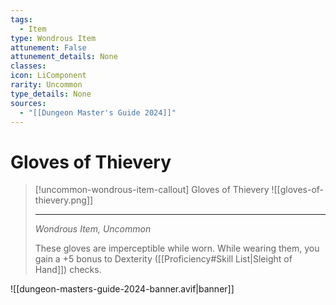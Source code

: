 ```yaml
---
tags:
  - Item
type: Wondrous Item
attunement: False
attunement_details: None
classes:
icon: LiComponent
rarity: Uncommon
type_details: None
sources: 
  - "[[Dungeon Master's Guide 2024]]"
---
```

# Gloves of Thievery
>[!uncommon-wondrous-item-callout] Gloves of Thievery
>![[gloves-of-thievery.png]]
>
>- - -
>_Wondrous Item, Uncommon_
>
>These gloves are imperceptible while worn. While wearing them, you gain a +5 bonus to Dexterity ([[Proficiency#Skill List\|Sleight of Hand]]) checks.
>


![[dungeon-masters-guide-2024-banner.avif|banner]]